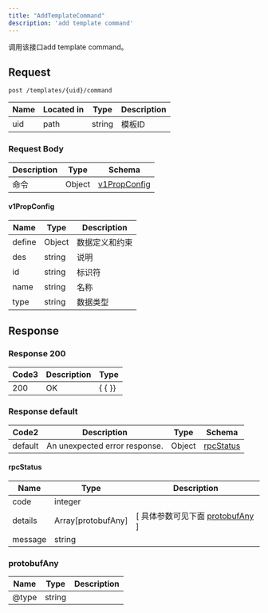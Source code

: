 ```yaml
---
title: "AddTemplateCommand"
description: 'add template command'
---
```



调用该接口add template command。



## Request


```
post /templates/{uid}/command
```



| Name | Located in | Type | Description | 
| ---- | ---------- | ----------- | ----------- | 
| uid | path | string | 模板ID |  





### Request Body


 
| Description | Type | Schema |
| ----------- | ------ | ------ |
| 命令 | Object | [v1PropConfig](#v1PropConfig) |

#### v1PropConfig

| Name | Type | Description | 
| ---- | ---- | ----------- |    
| define | Object | 数据定义和约束   |      
| des | string | 说明 |      
| id | string | 标识符 |      
| name | string | 名称 |      
| type | string | 数据类型 |   


  
    
          
     
   
     
   
     
   
     
   
     
 
 





## Response



### Response  200


| Code3 | Description | Type | 
| ---- | ----------- | ------ | 
| 200 | OK | {   { }} |
 


### Response  default

 
| Code2 | Description | Type | Schema |
| ---- | ----------- | ------ | ------ |
| default | An unexpected error response. | Object | [rpcStatus](#rpcStatus) |

#### rpcStatus

| Name | Type | Description | 
| ---- | ---- | ----------- |     
| code | integer |  |          
| details | Array[protobufAny] |  [ 具体参数可见下面 [protobufAny](#protobufAny) ] |       
| message | string |  |   


  
     
   
       
         
### protobufAny
| Name | Type | Description | 
| ---- | ---- | ----------- |     
| @type | string |  |   


  
     
 
 


          
     
   
     
 
 


 


